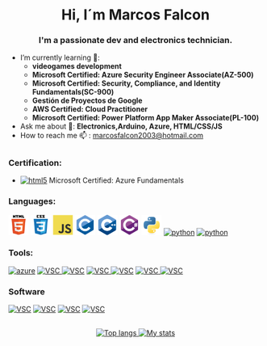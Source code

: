 
<h1 align="center">Hi, I´m Marcos Falcon</h1>
<h3 align="center">I'm a passionate dev and electronics technician.</h3>

- I’m currently learning 📘:
  - **videogames development**
  - **Microsoft Certified: Azure Security Engineer Associate(AZ-500)**
  - **Microsoft Certified: Security, Compliance, and Identity Fundamentals(SC-900)**
  - **Gestión de Proyectos de Google**
  - **AWS Certified: Cloud Practitioner**
  - **Microsoft Certified: Power Platform App Maker Associate(PL-100)**
- Ask me about 💬: **Electronics,Arduino, Azure, HTML/CSS/JS**
- How to reach me 📫 : marcosfalcon2003@hotmail.com

<h2></h2>
<h3 align="left">Certification:</h3>
<ul align="left">
  <li>
    <a href="https://docs.microsoft.com/es-es/certifications/azure-fundamentals/"> <img src="https://docs.microsoft.com/es-es/media/learn/certification/badges/microsoft-certified-fundamentals-badge.svg" alt="html5" width="40" height="40"/></a> Microsoft Certified: Azure Fundamentals
  </li>
</ul>

<h3 align="left">Languages:</h3>
<p align="left">
<a href="https://www.w3.org/html/"> <img src="https://raw.githubusercontent.com/devicons/devicon/master/icons/html5/html5-original-wordmark.svg" alt="html5" width="40" height="40"/></a>
<a href="https://www.w3schools.com/css/" target="_blank" rel="noreferrer"> <img src="https://raw.githubusercontent.com/devicons/devicon/master/icons/css3/css3-original-wordmark.svg" alt="css3" width="40" height="40"/></a>
<a href="https://developer.mozilla.org/en-US/docs/Web/JavaScript" target="_blank" rel="noreferrer"> <img src="https://raw.githubusercontent.com/devicons/devicon/master/icons/javascript/javascript-original.svg" alt="javascript" width="40" height="40"/></a>
<a href="https://www.cprogramming.com/" rel="nofollow"> <img src="https://raw.githubusercontent.com/devicons/devicon/master/icons/c/c-original.svg" alt="c" width="40" height="40" style="max-width: 100%;"></a>
<a href="https://www.w3schools.com/cpp/" rel="nofollow"> <img src="https://raw.githubusercontent.com/devicons/devicon/master/icons/cplusplus/cplusplus-original.svg" alt="cplusplus" width="40" height="40" style="max-width: 100%;"></a>
<a href="https://www.w3schools.com/cs/" rel="nofollow"> <img src="https://raw.githubusercontent.com/devicons/devicon/master/icons/csharp/csharp-original.svg" alt="csharp" width="40" height="40" style="max-width: 100%;"></a>
<a href="https://www.python.org/" rel="nofollow"> <img src="https://raw.githubusercontent.com/devicons/devicon/master/icons/python/python-original.svg" alt="python" width="40" height="40" style="max-width: 100%;"></a>
<a href="https://www.microsoft.com/es-mx/sql-server/sql-server-downloads" rel="nofollow"> <img src="https://cdn-icons-png.flaticon.com/512/5968/5968364.png" alt="python" width="40" height="40" style="max-width: 100%;"></a>
<a href="https://git-scm.com/downloads" rel="nofollow"> <img src="https://www.vectorlogo.zone/logos/git-scm/git-scm-icon.svg" alt="python" width="40" height="40" style="max-width: 100%;"></a>

</p>



<h3 align="left">Tools:</h3>
<p align="left">
<a href="https://azure.microsoft.com/en-in/" target="_blank" rel="noreferrer"> <img src="https://www.vectorlogo.zone/logos/microsoft_azure/microsoft_azure-icon.svg" alt="azure" width="40" height="40"/></a>
<a href="https://code.visualstudio.com/" rel="nofollow"> <img src="https://upload.wikimedia.org/wikipedia/commons/thumb/9/9a/Visual_Studio_Code_1.35_icon.svg/512px-Visual_Studio_Code_1.35_icon.svg.png" alt="VSC" width="40" height="40" style="max-width: 100%;"> </a>
<a href="https://visualstudio.microsoft.com/es/" rel="nofollow"> <img src="https://visualstudio.microsoft.com/wp-content/uploads/2021/10/Product-Icon.svg" alt="VSC" width="40" height="40" style="max-width: 100%;"></a>
<a href="https://unity.com/es" rel="nofollow"> <img src="https://cdn-icons-png.flaticon.com/512/5969/5969294.png" alt="VSC" width="40" height="40" style="max-width: 100%;"> </a>
<a href="https://www.roblox.com/create" rel="nofollow"> <img src="https://upload.wikimedia.org/wikipedia/commons/b/b5/ROBLOX_Studio_icon.png" alt="VSC" width="40" height="40" style="max-width: 100%;"></a>
<a href="https://www.arduino.cc/" rel="nofollow"> <img src="https://upload.wikimedia.org/wikipedia/commons/thumb/e/e0/ArduinoLogo_%C2%AE.svg/250px-ArduinoLogo_%C2%AE.svg.png" alt="VSC" width="40" height="40" style="max-width: 100%;"> </a>
<a href="https://desktop.github.com/" rel="nofollow"> <img src="https://desktop.github.com/images/desktop-icon.svg" alt="VSC" width="40" height="40" style="max-width: 100%;"></a>
</p>


<h3 align="left">Software</h3>
<a href="https://www.microsoft.com/es-mx/microsoft-365/microsoft-office" rel="nofollow"> <img src="https://upload.wikimedia.org/wikipedia/commons/thumb/5/5f/Microsoft_Office_logo_%282019%E2%80%93present%29.svg/480px-Microsoft_Office_logo_%282019%E2%80%93present%29.svg.png" alt="VSC" width="40" height="40" style="max-width: 100%;"></a>
<a href="https://www.solidworks.com/es" rel="nofollow"> <img src="https://www.icesi.edu.co/servicios/wp-content/uploads/2020/08/SolidWorks-Icono.png" alt="VSC" width="40" height="40" style="max-width: 100%;"></a>
<a href="https://www.autodesk.es/products/autocad/overview?term=1-YEAR&tab=subscription" rel="nofollow"> <img src="https://damassets.autodesk.net/content/dam/autodesk/www/products/responsive-imagery/responsive-badges-compare/2017/autocad-2017-badge-75x75.png" alt="VSC" width="40" height="40" style="max-width: 100%;"></a>
<a href="https://www.labcenter.com/" rel="nofollow"> <img src="https://upload.wikimedia.org/wikipedia/en/5/5a/Proteus_Design_Suite_Atom_Logo.png" alt="VSC" width="40" height="40" style="max-width: 100%;"></a>
<br>

<h2></h2>
<div align="center"> 
<a href="https://github.com/anuraghazra/github-readme-stats" title="Most Used Language">
<img height=210 src="https://github-readme-stats-git-master-doguedogue.vercel.app/api/top-langs/?username=MarcosFalcon343&hide=SCSS,CSS,HTML,CSS,Jupyter%20Notebook,Vue,Dockerfile,Shell,Typescript&layout=compac&hide_border=1&role=OWNER,COLLABORATOR&theme=tokyonight" alt="Top langs" />
</a>
<a href="https://github.com/anuraghazra/github-readme-stats">
<img height=210 src="https://github-readme-stats-git-master-doguedogue.vercel.app/api?username=MarcosFalcon343&show_icons=true&hide_border=1&theme=tokyonight" alt="My stats" />
</a> 
</div>


